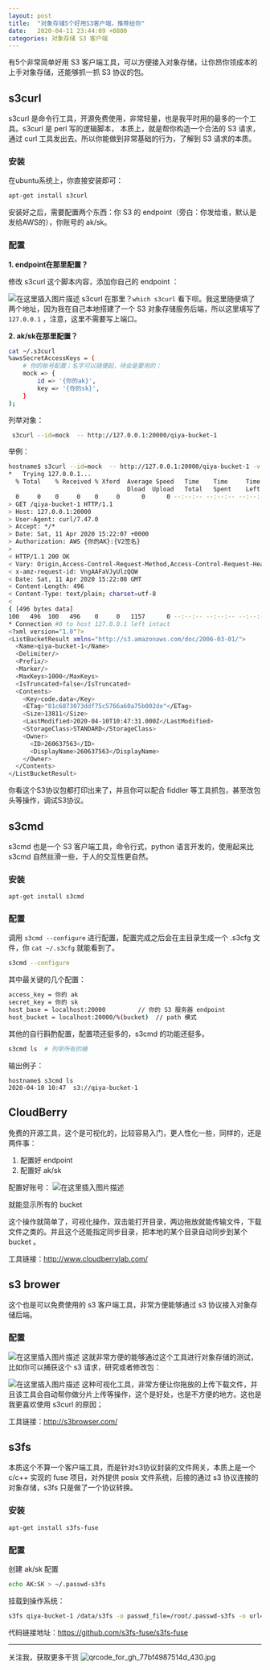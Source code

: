 ```yaml
---
layout: post
title:  "对象存储5个好用S3客户端，推荐给你"
date:   2020-04-11 23:44:09 +0800
categories: 对象存储 S3 客户端
---
```


有5个非常简单好用 S3 客户端工具，可以方便接入对象存储，让你昂你领成本的上手对象存储，还能够抓一抓 S3 协议的包。

## s3curl

s3curl 是命令行工具，开源免费使用，非常轻量，也是我平时用的最多的一个工具。s3curl 是 perl 写的逻辑脚本， 本质上，就是帮你构造一个合法的 S3 请求，通过 curl 工具发出去。所以你能做到非常基础的行为，了解到 S3 请求的本质。

### 安装

在ubuntu系统上，你直接安装即可：
```sh
apt-get install s3curl
```
安装好之后，需要配置两个东西：你 S3 的 endpoint（旁白：你发给谁，默认是发给AWS的），你账号的 ak/sk。


### 配置

**1. endpoint在那里配置？**

修改 s3curl 这个脚本内容，添加你自己的 endpoint ：

![在这里插入图片描述](https://upload-images.jianshu.io/upload_images/14414032-09ad5c33ae651d1a?imageMogr2/auto-orient/strip%7CimageView2/2/w/1240)
s3curl 在那里？`which s3curl` 看下呗。我这里随便填了两个地址，因为我在自己本地搭建了一个 S3 对象存储服务后端，所以这里填写了 `127.0.0.1` ，注意，这里不需要写上端口。

**2. ak/sk在那里配置？**

```sh
cat ~/.s3curl 
%awsSecretAccessKeys = (
    # 你的账号配置；名字可以随便起，待会是要用的； 
    mock => {
        id => '{你的ak}',
        key => '{你的sk}',
    }
);
```

列举对象：
```sh
 s3curl --id=mock  -- http://127.0.0.1:20000/qiya-bucket-1
```

举例：

```sh
hostname$ s3curl --id=mock  -- http://127.0.0.1:20000/qiya-bucket-1 -v|xmllint -format -
*   Trying 127.0.0.1...
  % Total    % Received % Xferd  Average Speed   Time    Time     Time  Current
                                 Dload  Upload   Total   Spent    Left  Speed
  0     0    0     0    0     0      0      0 --:--:-- --:--:-- --:--:--     0* Connected to 127.0.0.1 (127.0.0.1) port 20000 (#0)
> GET /qiya-bucket-1 HTTP/1.1
> Host: 127.0.0.1:20000
> User-Agent: curl/7.47.0
> Accept: */*
> Date: Sat, 11 Apr 2020 15:22:07 +0000
> Authorization: AWS {你的AK}:{V2签名}
> 
< HTTP/1.1 200 OK
< Vary: Origin,Access-Control-Request-Method,Access-Control-Request-Headers
< x-amz-request-id: VngAAFaVJyUlzQQW
< Date: Sat, 11 Apr 2020 15:22:08 GMT
< Content-Length: 496
< Content-Type: text/plain; charset=utf-8
< 
{ [496 bytes data]
100   496  100   496    0     0   1157      0 --:--:-- --:--:-- --:--:--  1158
* Connection #0 to host 127.0.0.1 left intact
<?xml version="1.0"?>
<ListBucketResult xmlns="http://s3.amazonaws.com/doc/2006-03-01/">
  <Name>qiya-bucket-1</Name>
  <Delimiter/>
  <Prefix/>
  <Marker/>
  <MaxKeys>1000</MaxKeys>
  <IsTruncated>false</IsTruncated>
  <Contents>
    <Key>code.data</Key>
    <ETag>"81c6873073ddf75c5766a60a75b002de"</ETag>
    <Size>13811</Size>
    <LastModified>2020-04-10T10:47:31.000Z</LastModified>
    <StorageClass>STANDARD</StorageClass>
    <Owner>
      <ID>260637563</ID>
      <DisplayName>260637563</DisplayName>
    </Owner>
  </Contents>
</ListBucketResult>
```

你看这个S3协议包都打印出来了，并且你可以配合 fiddler 等工具抓包，甚至改包头等操作，调试S3协议。

## s3cmd

s3cmd 也是一个 S3 客户端工具，命令行式，python 语言开发的，使用起来比 s3cmd 自然丝滑一些，于人的交互性更自然。

### 安装

```sh
apt-get install s3cmd
```

### 配置

调用 `s3cmd --configure` 进行配置，配置完成之后会在主目录生成一个 .s3cfg 文件，你 `cat ~/.s3cfg` 就能看到了。

```sh
s3cmd --configure
```

其中最关键的几个配置：

```sh
access_key = 你的 ak
secret_key = 你的 sk
host_base = localhost:20000         // 你的 S3 服务器 endpoint
host_bucket = localhost:20000/%(bucket)  // path 模式
```

其他的自行斟酌配置，配置项还挺多的，s3cmd 的功能还挺多。

```sh
s3cmd ls  # 列举所有的桶
```

输出例子：

```
hostname$ s3cmd ls 
2020-04-10 10:47  s3://qiya-bucket-1
```

## CloudBerry

免费的开源工具，这个是可视化的，比较容易入门，更人性化一些，同样的，还是两件事：

1. 配置好 endpoint
2. 配置好 ak/sk

配置好账号：
![在这里插入图片描述](https://upload-images.jianshu.io/upload_images/14414032-9a5f72d6d5d7416e?imageMogr2/auto-orient/strip%7CimageView2/2/w/1240)

就能显示所有的 bucket

这个操作就简单了，可视化操作，双击能打开目录，两边拖放就能传输文件，下载文件之类的。并且这个还能指定同步目录，把本地的某个目录自动同步到某个 bucket 。

工具链接：http://www.cloudberrylab.com/

## s3 brower

这个也是可以免费使用的 s3 客户端工具，非常方便能够通过 s3 协议接入对象存储后端。

### 配置

![在这里插入图片描述](https://upload-images.jianshu.io/upload_images/14414032-83f255e13b249422?imageMogr2/auto-orient/strip%7CimageView2/2/w/1240)
这就非常方便的能够通过这个工具进行对象存储的测试，比如你可以捕获这个 s3 请求，研究或者修改包：

![在这里插入图片描述](https://upload-images.jianshu.io/upload_images/14414032-e7c71476ceb063c0?imageMogr2/auto-orient/strip%7CimageView2/2/w/1240)
这种可视化工具，非常方便让你拖放的上传下载文件，并且该工具会自动帮你做分片上传等操作，这个是好处，也是不方便的地方。这也是我更喜欢使用 s3curl 的原因；

工具链接：http://s3browser.com/


## s3fs

本质这个不算一个客户端工具，而是针对s3协议封装的文件网关，本质上是一个 c/c++ 实现的 fuse 项目，对外提供 posix 文件系统，后接的通过 s3 协议连接的对象存储，s3fs 只是做了一个协议转换。

### 安装

```sh
apt-get install s3fs-fuse
```

### 配置

创建 ak/sk 配置

```sh
echo AK:SK > ~/.passwd-s3fs
```

挂载到操作系统：

```sh
s3fs qiya-bucket-1 /data/s3fs -o passwd_file=/root/.passwd-s3fs -o url=http://s3.example.xxx.com -o use_path_request_style
```

代码链接地址：https://github.com/s3fs-fuse/s3fs-fuse

---
关注我，获取更多干货
![qrcode_for_gh_77bf4987514d_430.jpg](https://upload-images.jianshu.io/upload_images/14414032-75b2140619d8e1fb.jpg?imageMogr2/auto-orient/strip%7CimageView2/2/w/1240)
